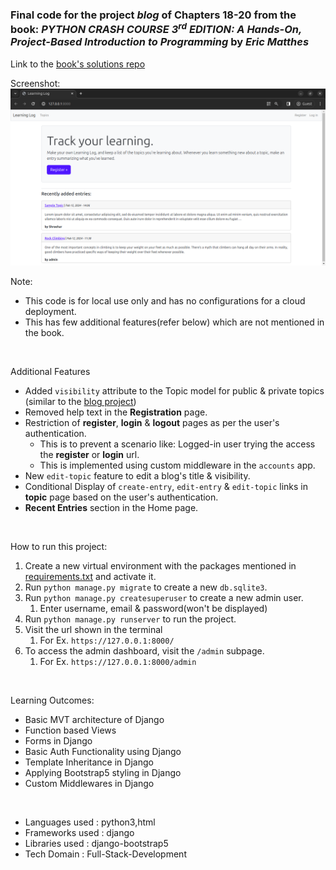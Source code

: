 ### Final code for the project *blog* of Chapters 18-20 from the book: _PYTHON CRASH COURSE 3<sup>rd</sup> EDITION: A Hands-On, Project-Based Introduction to Programming_ by _Eric Matthes_    
Link to the [book's solutions repo](https://github.com/Shreehar-KE/book-python-crash-course/)
<br/>

Screenshot:
![Homepage](./demo/screenshots/Homepage-1.png)
<br/>

Note: 
- This code is for local use only and has no configurations for a cloud deployment.
- This has few additional features(refer below) which are not mentioned in the book.   

<br/>

Additional Features
- Added `visibility` attribute to the Topic model for public & private topics (similar to  the [blog project](https://github.com/Shreehar-KE/pcc-django-blog))
- Removed help text in the __Registration__ page.
- Restriction of __register__, __login__ & __logout__ pages as per the user's authentication.
  - This is to prevent a scenario like: Logged-in user trying the access the __register__ or __login__ url.
  - This is implemented using custom middleware in the `accounts` app.
- New `edit-topic` feature to edit a blog's title & visibility.
- Conditional Display of `create-entry`, `edit-entry` & `edit-topic` links in __topic__ page based on the user's authentication.
- __Recent Entries__ section in the Home page.  
  
<br/>

How to run this project:
1. Create a new virtual environment with the packages mentioned in [requirements.txt](requirements.txt) and activate it.
2. Run `python manage.py migrate` to create a new `db.sqlite3`.
3. Run `python manage.py createsuperuser` to create a new admin user.
   1. Enter username, email & password(won't be displayed)
4. Run `python manage.py runserver` to run the project.
5. Visit the url shown in the terminal
   1. For Ex. `https://127.0.0.1:8000/`
6. To access the admin dashboard, visit the `/admin` subpage.
   1. For Ex. `https://127.0.0.1:8000/admin`

<br/>

Learning Outcomes:
- Basic MVT architecture of Django
- Function based Views
- Forms in Django
- Basic Auth Functionality using Django
- Template Inheritance in Django
- Applying Bootstrap5 styling in Django
- Custom Middlewares in Django

<br/>

- Languages used : python3,html
- Frameworks used : django
- Libraries used : django-bootstrap5
- Tech Domain : Full-Stack-Development
